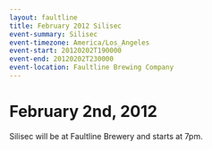 ```yaml
---
layout: faultline
title: February 2012 Silisec
event-summary: Silisec
event-timezone: America/Los_Angeles
event-start: 20120202T190000
event-end: 20120202T230000
event-location: Faultline Brewing Company
---
```


# February 2nd, 2012

Silisec will be at Faultline Brewery and starts at 7pm. 	
